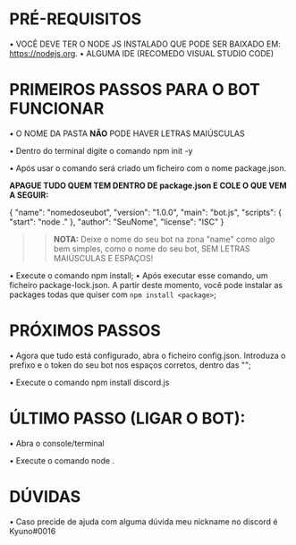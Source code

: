 # PRÉ-REQUISITOS

  • VOCÊ DEVE TER O NODE JS INSTALADO QUE PODE SER BAIXADO EM: https://nodejs.org.
  • ALGUMA IDE (RECOMEDO VISUAL STUDIO CODE)


# PRIMEIROS PASSOS PARA O BOT FUNCIONAR

  • O NOME DA PASTA **NÃO** PODE HAVER LETRAS MAIÚSCULAS 

  • Dentro do terminal digite o comando npm init -y

  • Após usar o comando será criado um ficheiro com o nome  package.json.
    

   **APAGUE TUDO QUEM TEM DENTRO DE  package.json E COLE O QUE VEM A SEGUIR:**

   {
     "name": "nomedoseubot",
     "version": "1.0.0",
     "main": "bot.js",
     "scripts": {
       "start": "node ."
     },
     "author": "SeuNome",
     "license": "ISC"
   }

   >> **NOTA:** Deixe o nome do seu bot na zona "name" como algo bem simples, como o nome do seu bot, SEM LETRAS MAIÚSCULAS E ESPAÇOS!


  • Execute o comando npm install;
  • Após executar esse comando, um ficheiro package-lock.json. A partir deste momento, você pode instalar as packages todas que quiser com `npm install <package>`;
  


>>>>>>>>>>>>>>>>>>>>>>>>>>>>>>>>>>>>>>>>>>>>>>>>>>>>>>>>>>>>>>>>>>>>>>>>>>>>>>>>>>>>>>>>>>>>>>>>>>>>>>>>>>>>>>>>>>>>>>>>>>>>>>>>>>>>>>>>>>>>>>>>>>>>>>>>>>>>>>>>>>>>>>>>>>

# PRÓXIMOS PASSOS 

  • Agora que tudo está configurado, abra o ficheiro config.json. Introduza o prefixo e o token do seu bot nos espaços corretos, dentro das "";

  • Execute o comando npm install discord.js

  

>>>>>>>>>>>>>>>>>>>>>>>>>>>>>>>>>>>>>>>>>>>>>>>>>>>>>>>>>>>>>>>>>>>>>>>>>>>>>>>>>>>>>>>>>>>>>>>>>>>>>>>>>>>>>>>>>>>>>>>>>>>>>>>>>>>>>>>>>>>>>>>>>>>>>>>>>>>>>>>>>>>>>>>>>>

# ÚLTIMO PASSO (LIGAR O BOT):

  • Abra o console/terminal 

  • Execute o comando node .


>>>>>>>>>>>>>>>>>>>>>>>>>>>>>>>>>>>>>>>>>>>>>>>>>>>>>>>>>>>>>>>>>>>>>>>>>>>>>>>>>>>>>>>>>>>>>>>>>>>>>>>>>>>>>>>>>>>>>>>>>>>>>>>>>>>>>>>>>>>>>>>>>>>>>>>>>>>>>>>>>>>>>>>>>>

# DÚVIDAS

  • Caso precide de ajuda com alguma dúvida meu nickname no discord é Kyuno#0016


>>>>>>>>>>>>>>>>>>>>>>>>>>>>>>>>>>>>>>>>>>>>>>>>>>>>>>>>>>>>>>>>>>>>>>>>>>>>>>>>>>>>>>>>>>>>>>>>>>>>>>>>>>>>>>>>>>>>>>>>>>>>>>>>>>>>>>>>>>>>>>>>>>>>>>>>>>>>>>>>>>>>>>>>>>

